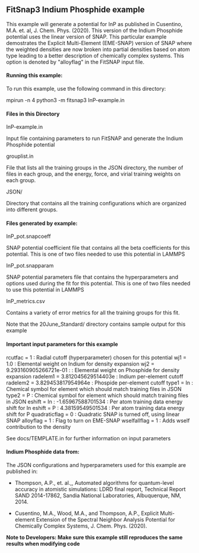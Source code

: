 ## FitSnap3 Indium Phosphide example

This example will generate a potential for InP as published in 
Cusentino, M.A. et. al, J. Chem. Phys.  (2020).  This version 
of the Indium Phosphide potential uses the linear version of SNAP.
This particular example demostrates the Explicit Multi-Element (EME-SNAP)
version of SNAP where the weighted densities are now broken into
partial densities based on atom type leading to a better description 
of chemically complex systems.  This option is denoted by "alloyflag" 
in the FitSNAP input file.

#### Running this example:

To run this example, use the following command in this directory:

mpirun -n 4 python3 -m fitsnap3 InP-example.in

#### Files in this Directory

InP-example.in 

Input file containing parameters to run FitSNAP and generate
the Indium Phosphide potential

grouplist.in

File that lists all the training groups in the JSON directory, 
the number of files in each group, and the energy, force, and virial training 
weights on each group.

JSON/

Directory that contains all the training configurations which are organized
into different groups.

#### Files generated by example:

InP_pot.snapcoeff

SNAP potential coefficient file that contains all the beta coefficients for 
this potential.  This is one of two files needed to use this potential in LAMMPS

InP_pot.snapparam

SNAP potential parameters file that contains the hyperparameters and options used during 
the fit for this potential.  This is one of two files needed to use this potential in LAMMPS

InP_metrics.csv

Contains a variety of error metrics for all the training groups for this fit.

Note that the 20June_Standard/ directory contains sample output for this example


#### Important input parameters for this example

rcutfac = 1  : Radial cutoff (hyperparameter) chosen for this potential
wj1 = 1.0 : Elemental weight on Indium for density expansion
wj2 = 9.293160905266721e-01 : : Elemental weight on Phosphide for density expansion
radelem1 = 3.812045629514403e : Indium per-element cutoff
radelem2 = 3.829453817954964e : Phospide per-element cutoff
type1 = In : Chemical symbol for element which should match training files in JSON
type2 = P  : Chemical symbol for element which should match training files in JSON
eshift = In : -1.65967588701534  : Per atom training data energy shift for In
eshift = P  : 4.38159549501534 : Per atom training data energy shift for P
quadraticflag = 0 : Quadratic SNAP is turned off, using linear SNAP
alloyflag = 1 : Flag to turn on EME-SNAP
wselfallflag = 1 : Adds wself contribution to the density 

See docs/TEMPLATE.in for further information on input parameters

#### Indium Phosphide data from:

The JSON configurations and hyperparameters used for this example are published in:

- Thompson, A.P., et. al.,, Automated algorithms for quantum-level accuracy in
  atomistic simulations: LDRD final report, Technical Report SAND 2014-17862, Sandia 
  National Laboratories, Albuquerque, NM, 2014.

- Cusentino, M.A., Wood, M.A., and Thompson, A.P., Explicit Multi-element Extension of 
  the Spectral Neighbor Analysis Potential for Chemically Complex Systems, J. Chem. 
  Phys. (2020).

**Note to Developers: Make sure this example still reproduces the same results when modifying code**



